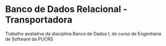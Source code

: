 # Banco de Dados Relacional - Transportadora
Trabalho avaliativo da disciplina Banco de Dados I, do curso de Engenharia de Software da PUCRS
